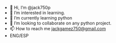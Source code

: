 - 👋 Hi, I’m @jack750p
- 👀 I’m interested in learning.
- 🌱 I’m currently learning python
- 💞️ I’m looking to collaborate on any python project.
- 📫 How to reach me jackgamez750@gmail.com
- ENG/ESP

<!---
jack750p/jack750p is a ✨ special ✨ repository because its `README.md` (this file) appears on your GitHub profile.
You can click the Preview link to take a look at your changes.
--->
